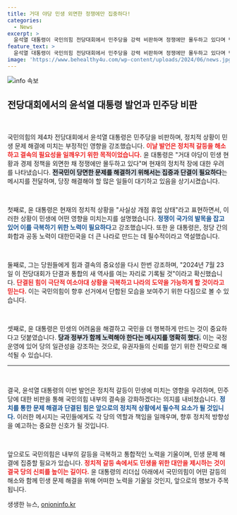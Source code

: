 ```yaml
---
title: 거대 야당 민생 외면한 정쟁에만 집중하다!
categories:
  - News
excerpt: >
  윤석열 대통령이 국민의힘 전당대회에서 민주당을 강력 비판하며 정쟁에만 몰두하고 있다며 민생 문제 해결의 중요성을 강조했다. 그는 당원 단결의 필요성을 역설하며 2024년을 향한 새로운 출발을 다짐했다.
feature_text: >
  윤석열 대통령이 국민의힘 전당대회에서 민주당을 강력 비판하며 정쟁에만 몰두하고 있다며 민생 문제 해결의 중요성을 강조했다. 그는 당원 단결의 필요성을 역설하며 2024년을 향한 새로운 출발을 다짐했다.
image: 'https://www.behealthy4u.com/wp-content/uploads/2024/06/news.jpg'
---
```


<p><img src="https://www.behealthy4u.com/wp-content/uploads/2024/06/news.jpg" alt="info 속보" /></p>

<h2 data-ke-size="size26">전당대회에서의 윤석열 대통령 발언과 민주당 비판</h2>

<p data-ke-size="size16">&nbsp;</p>

<p>국민의힘의 제4차 전당대회에서 윤석열 대통령은 민주당을 비판하며, 정치적 상황이 민생 문제 해결에 미치는 부정적인 영향을 강조했습니다. <b><span style="color: #ee2323;">이날 발언은 정치적 갈등을 해소하고 결속의 필요성을 일깨우기 위한 목적이었습니다.</span></b> 윤 대통령은 "거대 야당이 민생 현황과 경제 정책을 외면한 채 정쟁에만 몰두하고 있다"며 현재의 정치적 장에 대한 우려를 나타냈습니다. <b><span style="background-color: #21538527;">전국민이 당면한 문제를 해결하기 위해서는 집중과 단결이 필요하다</span></b>는 메시지를 전달하며, 당장 해결해야 할 많은 일들이 대기하고 있음을 상기시켰습니다.</p>

<p data-ke-size="size16">&nbsp;</p>

<p>첫째로, 윤 대통령은 현재의 정치적 상황을 "사실상 개점 휴업 상태"라고 표현하면서, 이러한 상황이 민생에 어떤 영향을 미치는지를 설명했습니다. <b><span style="color: #1a5490;">정쟁이 국가의 발목을 잡고 있어 이를 극복하기 위한 노력이 필요하다</span></b>고 강조했습니다. 또한 윤 대통령은, 정당 간의 화합과 공동 노력이 대한민국을 더 큰 나라로 만드는 데 필수적이라고 역설했습니다. </p>

<p data-ke-size="size16">&nbsp;</p>

<p>둘째로, 그는 당원들에게 힘과 결속의 중요성을 다시 한번 강조하며, "2024년 7월 23일 이 전당대회가 단결과 통합의 새 역사를 여는 자리로 기록될 것"이라고 확신했습니다. <b><span style="color: #ee2323;">단결된 힘이 극단적 여소야대 상황을 극복하고 나라의 도약을 가능하게 할 것이라고 믿는다.</span></b> 이는 국민의힘이 향후 선거에서 단합된 모습을 보여주기 위한 다짐으로 볼 수 있습니다.</p>

<p data-ke-size="size16">&nbsp;</p>

<p>셋째로, 윤 대통령은 민생의 어려움을 해결하고 국민을 더 행복하게 만드는 것이 중요하다고 덧붙였습니다. <b><span style="background-color: #21538527;">당과 정부가 함께 노력해야 한다는 메시지를 명확히 했다.</span></b> 이는 국정 운영에 있어 당의 일관성을 강조하는 것으로, 유권자들의 신뢰를 얻기 위한 전략으로 해석될 수 있습니다.</p>

<hr>

<p data-ke-size="size16">&nbsp;</p>

<p>결국, 윤석열 대통령의 이번 발언은 정치적 갈등이 민생에 미치는 영향을 우려하며, 민주당에 대한 비판을 통해 국민의힘 내부의 결속을 강화하겠다는 의지를 내비쳤습니다. <b><span style="color: #1a5490;">정치를 통한 문제 해결과 단결된 힘은 앞으로의 정치적 상황에서 필수적 요소가 될 것입니다.</span></b> 이러한 메시지는 국민들에게도 각 당의 역할과 책임을 일깨우며, 향후 정치적 방향성을 예고하는 중요한 신호가 될 것입니다. </p>

<p data-ke-size="size16">&nbsp;</p>

<p>앞으로도 국민의힘은 내부의 갈등을 극복하고 통합적인 노력을 기울이며, 민생 문제 해결에 집중할 필요가 있습니다. <b><span style="color: #ee2323;">정치적 갈등 속에서도 민생을 위한 대안을 제시하는 것이 결국 당의 신뢰를 높이는 길이다.</span></b> 윤 대통령의 리더십 아래에서 국민의힘이 어떤 갈등의 해소와 함께 민생 문제 해결을 위해 어떠한 노력을 기울일 것인지, 앞으로의 행보가 주목됩니다.</p>
생생한 뉴스, <a href="https://onioninfo.kr" rel="dofollow">onioninfo.kr</a>


